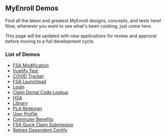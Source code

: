 ## MyEnroll Demos

Find all the latest and greatest MyEnroll designs, concepts, and tests here! Now, whenever you want to see what's been cooking, just come here.

This page will be updated with new applications for review and approval before moving to a full development cycle. 


### List of Demos

* [FSA Modification](FSAModification/)
* [Vuetify Test](Vuetify/)
* [COVID Tracker](covid/)
* [FSA Launchpad](FSAHome/)
* [Login](login/)
* [Claim Denial Code Lookup](claimDenialLookup/)
* [HSA](HSA/)
* [Library](Library/)
* [PLA Redesign](PLA_Redesign/)
* [User Profile](UserProfile/)
* [Commuter Benefits](CommuterBenefits/)
* [FSA Quick Claim Submission](submitFSA/)
* [Retiree Dependent Certify](RetireeDepCert/)



